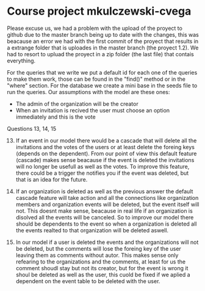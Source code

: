 # Course project mkulczewski-cvega
Please excuse us, we had a problem with the upload of the proyect to github due to the master branch being up to date with the changes,
this was beacause an error we had with the first commit of the proyect that results in a extrange folder that is uploades in the master branch (the proyect 1.2). We had to resort to upluad the proyect in a zip folder (the last file) that contais everything.


For the queries that we write we put a default id for each one of the queries to make them work, those can be found in the "find()" method or in the "where" section.
For the database we create a mini base in the seeds file to run the queries. Our assumptions with the model are these ones:
 - The admin of the organization will be the creator
 - When an invitation is recived the user must choose an option immediately and this is the vote

Questions 13, 14, 15

13) If an event in our model there would be a cascade that will delete all the invitations and the votes of the users or at least delete the foreing keys (depends on the dependent). From our point of view this default feature (cascade) makes sense beacause if the event is deleted the invitations will no longer be usefull as well as the votes. To improve this feature, there could be a trigger the notifies you if the event was deleted, but that is an idea for the future.

14) If an organization is deleted as well as the previous answer the default cascade feature will take action and all the connections like organization members and organization events will be deleted, but the event itself will not. This doesnt make sense, beacause in real life if an organization is disolved all the events will be canceled. So to improve our model there should be dependents to the event so when a organization is deleted all the events realted to that organization will be deleted aswell.  

15) In our model if a user is deleted the events and the organizations will not be deleted, but the comments will lose the foreing key of the user leaving them as comments without autor. This makes sense only refearing to the organizations and the comments, at least for us the comment shoudl stay but not its creator, but for the event is wrong it shoul be deleted as well as the user, this cuold be fixed if we aplied a dependent on the event table to be deleted with the user.
